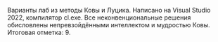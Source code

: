 Варианты лаб из методы Ковы и Луцика. 
Написано на Visual Studio 2022, компилятор cl.exe. 
Все неконвенциональные решения обисловлены непревзойдёнными интеллектом и мудростью Ковы.
Итоговая отметка: 9.
